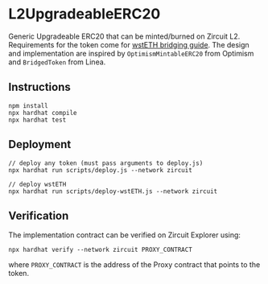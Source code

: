# L2UpgradeableERC20

Generic Upgradeable ERC20 that can be minted/burned on Zircuit L2.
Requirements for the token come for [wstETH bridging guide](https://docs.lido.fi/token-guides/wsteth-bridging-guide).
The design and implementation are inspired by `OptimismMintableERC20` from Optimism and `BridgedToken` from Linea.

## Instructions

```
npm install
npx hardhat compile
npx hardhat test
```

## Deployment

```
// deploy any token (must pass arguments to deploy.js)
npx hardhat run scripts/deploy.js --network zircuit

// deploy wstETH
npx hardhat run scripts/deploy-wstETH.js --network zircuit
```

## Verification

The implementation contract can be verified on Zircuit Explorer using:

```
npx hardhat verify --network zircuit PROXY_CONTRACT
```

where `PROXY_CONTRACT` is the address of the Proxy contract that points to the token.
